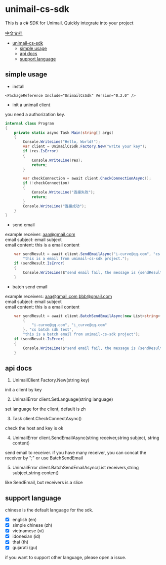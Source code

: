 # unimail-cs-sdk

This is a c# SDK for Unimail. Quickly integrate into your project

[中文文档](README_zh.md)

<!-- @import "[TOC]" {cmd="toc" depthFrom=1 depthTo=6 orderedList=false} -->

<!-- code_chunk_output -->

- [unimail-cs-sdk](#unimail-cs-sdk)
  - [simple usage](#simple-usage)
  - [api docs](#api-docs)
  - [support language](#support-language)

<!-- /code_chunk_output -->

## simple usage

- install

```shell
<PackageReference Include="UnimailCsSdk" Version="0.2.0" />
```

- init a unimail client

you need a authorization key.

```cs
internal class Program
{
    private static async Task Main(string[] args)
    {
        Console.WriteLine("Hello, World!");
        var client = UnimailCsSdk.Factory.New("write your key");
        if (res.IsError)
        {
            Console.WriteLine(res);
            return;
        }

        var checkConnection = await client.CheckConnectionAsync();
        if (!checkConnection)
        {
            Console.WriteLine("连接失败");
            return;
        }
        Console.WriteLine("连接成功");
    }
}
```

- send email

example
receiver: aaa@gmail.com  
email subject: email subject  
email content: this is a email content

```cs
    var sendResult = await client.SendEmailAsync("i-curve@qq.com", "cs sdk test",
        "this is a email from unimail-cs-sdk project.");
    if (sendResult.IsError)
    {
        Console.WriteLine($"send email fail, the message is {sendResult.Msg}");
    }
```

- batch send email

example
receivers: aaa@gmail.com,bbb@gmail.com  
email subject: email subject  
email content: this is a email content

```cs
    var sendResult = await client.BatchSendEmailAsync(new List<string>()
        {
            "i-curve@qq.com", "i_curve@qq.com"
        }, "cs batch sdk test",
        "this is a batch email from unimail-cs-sdk project");
    if (sendResult.IsError)
    {
        Console.WriteLine($"send email fail, the message is {sendResult.Msg}");
    }
```

## api docs

1. UnimailClient Factory.New(string key)

init a client by key

2. UnimailError client.SetLanguage(string language)

set language for the client, default is zh

3. Task<Boolean> client.CheckConnectAsync()

check the host and key is ok

4. UnimailError client.SendEmailAsync(string receiver,string subject, string content)

send email to receiver. if you have many receiver, you can concat the receiver by ";" or use BatchSendEmail

5. UnimailError client.BatchSendEmailAsync(List<string> receivers,string subject,string content)

like SendEmail, but receivers is a slice

## support language

chinese is the default language for the sdk.

- [x] english (en)
- [x] simple chinese (zh)
- [x] vietnamese (vi)
- [x] idonesian (id)
- [x] thai (th)
- [x] gujarati (gu)

if you want to support other language, please open a issue.
